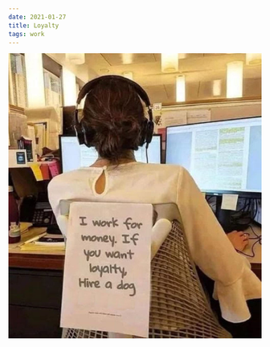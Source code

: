 ```yaml
---
date: 2021-01-27
title: Loyalty
tags: work
---
```


![loyalty.jpeg](https://raw.githubusercontent.com/muneer78/muneer78.github.io/master/images/loyalty.jpeg)
